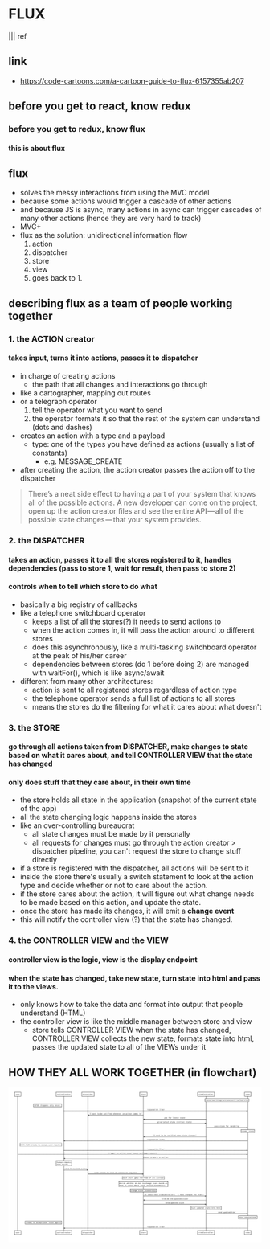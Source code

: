 # FLUX
||| ref

## link
- https://code-cartoons.com/a-cartoon-guide-to-flux-6157355ab207

## before you get to react, know redux
### before you get to redux, know flux
#### this is about flux

## flux
- solves the messy interactions from using the MVC model
- because some actions would trigger a cascade of other actions
- and because JS is async, many actions in async can trigger cascades of many other actions (hence they are very hard to track)
- MVC+
- flux as the solution: unidirectional information flow
    1. action
    2. dispatcher
    3. store
    4. view
    5. goes back to 1.

## describing flux as a team of people working together
### 1. the ACTION creator
#### takes input, turns it into actions, passes it to dispatcher
- in charge of creating actions
    - the path that all changes and interactions go through
- like a cartographer, mapping out routes
- or a telegraph operator
    1. tell the operator what you want to send
    2. the operator formats it so that the rest of the system can understand (dots and dashes)
- creates an action with a type and a payload
    - type: one of the types you have defined as actions (usually a list of constants)
        - e.g. MESSAGE_CREATE
- after creating the action, the action creator passes the action off to the dispatcher

> There’s a neat side effect to having a part of your system that knows all of the possible actions. A new developer can come on the project, open up the action creator files and see the entire API — all of the possible state changes — that your system provides.

### 2. the DISPATCHER
#### takes an action, passes it to all the stores registered to it, handles dependencies (pass to store 1, wait for result, then pass to store 2)
#### controls when to tell which store to do what
- basically a big registry of callbacks
- like a telephone switchboard operator
    - keeps a list of all the stores(?) it needs to send actions to
    - when the action comes in, it will pass the action around to different stores
    - does this asynchronously, like a multi-tasking switchboard operator at the peak of his/her career
    - dependencies between stores (do 1 before doing 2) are managed with waitFor(), which is like async/await
- different from many other architectures:
    - action is sent to all registered stores regardless of action type
    - the telephone operator sends a full list of actions to all stores
    - means the stores do the filtering for what it cares about what doesn't

### 3. the STORE
#### go through all actions taken from DISPATCHER, make changes to state based on what it cares about, and tell CONTROLLER VIEW that the state has changed
#### only does stuff that they care about, in their own time
- the store holds all state in the application (snapshot of the current state of the app)
- all the state changing logic happens inside the stores
- like an over-controlling bureaucrat
    - all state changes must be made by it personally
    - all requests for changes must go through the action creator > dispatcher pipeline, you can't request the store to change stuff directly
- if a store is registered with the dispatcher, all actions will be sent to it
- inside the store there's usually a switch statement to look at the action type and decide whether or not to care about the action.
- if the store cares about the action, it will figure out what change needs to be made based on this action, and update the state.
- once the store has made its changes, it will emit a **change event**
- this will notify the controller view (?) that the state has changed.

### 4. the CONTROLLER VIEW and the VIEW
#### controller view is the logic, view is the display endpoint
#### when the state has changed, take new state, turn state into html and pass it to the views.
- only knows how to take the data and format into output that people understand (HTML)
- the controller view is like the middle manager between store and view
    - store tells CONTROLLER VIEW when the state has changed, CONTROLLER VIEW collects the new state, formats state into html, passes the updated state to all of the VIEWs under it

## HOW THEY ALL WORK TOGETHER (in flowchart)
![chart](./images/flux_flow.jpg)


